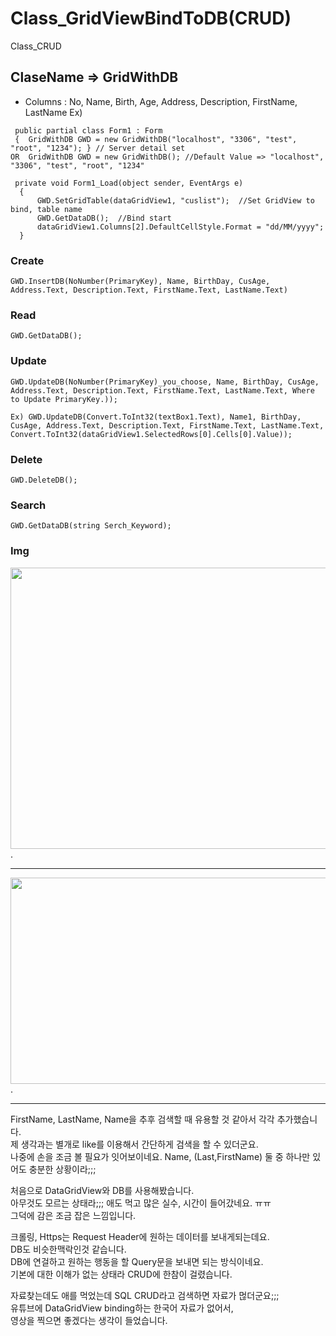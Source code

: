 # Class_GridViewBindToDB(CRUD)
 Class_CRUD

## ClaseName => GridWithDB

* Columns : No, Name, Birth, Age, Address, Description, FirstName, LastName
Ex)
```
 public partial class Form1 : Form
 {  GridWithDB GWD = new GridWithDB("localhost", "3306", "test", "root", "1234"); } // Server detail set
OR  GridWithDB GWD = new GridWithDB(); //Default Value => "localhost", "3306", "test", "root", "1234"

 private void Form1_Load(object sender, EventArgs e)
  {
      GWD.SetGridTable(dataGridView1, "cuslist");  //Set GridView to bind, table name
      GWD.GetDataDB();  //Bind start
      dataGridView1.Columns[2].DefaultCellStyle.Format = "dd/MM/yyyy";
  }
```

### Create
```
GWD.InsertDB(NoNumber(PrimaryKey), Name, BirthDay, CusAge, Address.Text, Description.Text, FirstName.Text, LastName.Text)
```

### Read
```
GWD.GetDataDB();
```

### Update
```
GWD.UpdateDB(NoNumber(PrimaryKey)_you_choose, Name, BirthDay, CusAge, Address.Text, Description.Text, FirstName.Text, LastName.Text, Where to Update PrimaryKey.));

Ex) GWD.UpdateDB(Convert.ToInt32(textBox1.Text), Name1, BirthDay, CusAge, Address.Text, Description.Text, FirstName.Text, LastName.Text, Convert.ToInt32(dataGridView1.SelectedRows[0].Cells[0].Value));
```

### Delete
```
GWD.DeleteDB();
```

### Search
```
GWD.GetDataDB(string Serch_Keyword);
```

### Img
<img src=https://user-images.githubusercontent.com/90036120/138431294-30a94cd4-6a03-4afb-be3c-328cbd915230.JPG width="900" height="450"/>.
*****************
<img src=https://user-images.githubusercontent.com/90036120/138433307-77820009-bf95-4c38-ab03-c8702c23831e.JPG width="700" height="330"/>.


************************************************************************************

FirstName, LastName, Name을 추후 검색할 때 유용할 것 같아서 각각 추가했습니다.    
제 생각과는 별개로 like를 이용해서 간단하게 검색을 할 수 있더군요.     
나중에 손을 조금 볼 필요가 잇어보이네요. Name, (Last,FirstName) 둘 중 하나만 있어도 충분한 상황이라;;;     
    
처음으로 DataGridView와 DB를 사용해봤습니다.     
아무것도 모르는 상태라;;; 애도 먹고 많은 실수, 시간이 들어갔네요. ㅠㅠ     
그덕에 감은 조금 잡은 느낌입니다.     
     
크롤링, Https는 Request Header에 원하는 데이터를 보내게되는데요.     
DB도 비슷한맥락인것 같습니다.     
DB에 연걸하고 원하는 행동을 할 Query문을 보내면 되는 방식이네요.     
기본에 대한 이해가 없는 상태라 CRUD에 한참이 걸렸습니다.    
     
자료찾는데도 애를 먹었는데 SQL CRUD라고 검색하면 자료가 먾더군요;;;     
유튜브에 DataGridView binding하는 한국어 자료가 없어서,    
영상을 찍으면 좋겠다는 생각이 들었습니다.     
